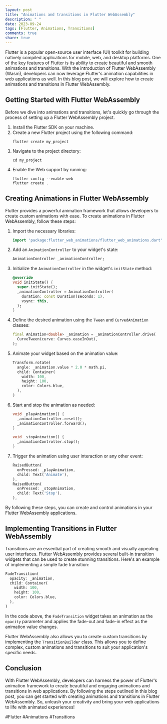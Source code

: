 ```yaml
---
layout: post
title: "Animations and transitions in Flutter WebAssembly"
description: " "
date: 2023-09-24
tags: [Flutter, Animations, Transitions]
comments: true
share: true
---
```


Flutter is a popular open-source user interface (UI) toolkit for building natively compiled applications for mobile, web, and desktop platforms. One of the key features of Flutter is its ability to create beautiful and smooth animations and transitions. With the introduction of Flutter WebAssembly (Wasm), developers can now leverage Flutter's animation capabilities in web applications as well. In this blog post, we will explore how to create animations and transitions in Flutter WebAssembly.

## Getting Started with Flutter WebAssembly

Before we dive into animations and transitions, let's quickly go through the process of setting up a Flutter WebAssembly project.

1. Install the Flutter SDK on your machine.
2. Create a new Flutter project using the following command:
   ```
   flutter create my_project
   ```
3. Navigate to the project directory:
   ```
   cd my_project
   ```
4. Enable the Web support by running:
   ```
   flutter config --enable-web
   flutter create .
   ```

## Creating Animations in Flutter WebAssembly

Flutter provides a powerful animation framework that allows developers to create custom animations with ease. To create animations in Flutter WebAssembly, follow these steps:

1. Import the necessary libraries:
   ```dart
   import 'package:flutter_web_animations/flutter_web_animations.dart';
   ```

2. Add an `AnimationController` to your widget's state:
   ```dart
   AnimationController _animationController;
   ```

3. Initialize the `AnimationController` in the widget's `initState` method:
   ```dart
   @override
   void initState() {
     super.initState();
     _animationController = AnimationController(
       duration: const Duration(seconds: 1),
       vsync: this,
     );
   }
   ```

4. Define the desired animation using the `Tween` and `CurvedAnimation` classes:
   ```dart
   final Animation<double> _animation = _animationController.drive(
     CurveTween(curve: Curves.easeInOut),
   );
   ```

5. Animate your widget based on the animation value:
   ```dart
   Transform.rotate(
     angle: _animation.value * 2.0 * math.pi,
     child: Container(
       width: 100,
       height: 100,
       color: Colors.blue,
     ),
   )
   ```

6. Start and stop the animation as needed:
   ```dart
   void _playAnimation() {
     _animationController.reset();
     _animationController.forward();
   }

   void _stopAnimation() {
     _animationController.stop();
   }
   ```

7. Trigger the animation using user interaction or any other event:
   ```dart
   RaisedButton(
     onPressed: _playAnimation,
     child: Text('Animate'),
   ),
   RaisedButton(
     onPressed: _stopAnimation,
     child: Text('Stop'),
   ),
   ```

By following these steps, you can create and control animations in your Flutter WebAssembly applications.

## Implementing Transitions in Flutter WebAssembly

Transitions are an essential part of creating smooth and visually appealing user interfaces. Flutter WebAssembly provides several built-in transition widgets that can be used to create stunning transitions. Here's an example of implementing a simple fade transition:

```dart
FadeTransition(
  opacity: _animation,
  child: Container(
    width: 100,
    height: 100,
    color: Colors.blue,
  ),
)
```

In the code above, the `FadeTransition` widget takes an animation as the `opacity` parameter and applies the fade-out and fade-in effect as the animation value changes.

Flutter WebAssembly also allows you to create custom transitions by implementing the `TransitionBuilder` class. This allows you to define complex, custom animations and transitions to suit your application's specific needs.

## Conclusion

With Flutter WebAssembly, developers can harness the power of Flutter's animation framework to create beautiful and engaging animations and transitions in web applications. By following the steps outlined in this blog post, you can get started with creating animations and transitions in Flutter WebAssembly. So, unleash your creativity and bring your web applications to life with animated experiences!

#Flutter #Animations #Transitions